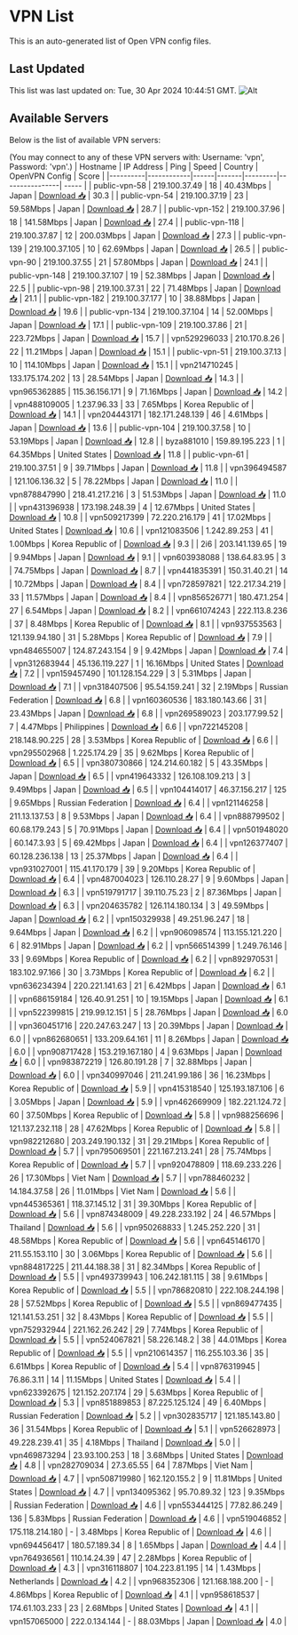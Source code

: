 # VPN List

This is an auto-generated list of Open VPN config files.

## Last Updated

This list was last updated on: Tue, 30 Apr 2024 10:44:51 GMT.
![Alt](https://repobeats.axiom.co/api/embed/186b98318ef1479477931607c1ad7d823f12451f.svg "Repobeats analytics image")

## Available Servers

Below is the list of available VPN servers:

(You may connect to any of these VPN servers with: Username: 'vpn', Password: 'vpn'.)
| Hostname | IP Address | Ping | Speed | Country | OpenVPN Config | Score |
|----------|------------|------|-------|---------|----------------| ----- |
| public-vpn-58 | 219.100.37.49 | 18 | 40.43Mbps | Japan | [Download 📥](./configs/server_0_JP.ovpn) | 30.3 |
| public-vpn-54 | 219.100.37.19 | 23 | 59.58Mbps | Japan | [Download 📥](./configs/server_1_JP.ovpn) | 28.7 |
| public-vpn-152 | 219.100.37.96 | 18 | 141.58Mbps | Japan | [Download 📥](./configs/server_2_JP.ovpn) | 27.4 |
| public-vpn-118 | 219.100.37.87 | 12 | 200.03Mbps | Japan | [Download 📥](./configs/server_3_JP.ovpn) | 27.3 |
| public-vpn-139 | 219.100.37.105 | 10 | 62.69Mbps | Japan | [Download 📥](./configs/server_4_JP.ovpn) | 26.5 |
| public-vpn-90 | 219.100.37.55 | 21 | 57.80Mbps | Japan | [Download 📥](./configs/server_5_JP.ovpn) | 24.1 |
| public-vpn-148 | 219.100.37.107 | 19 | 52.38Mbps | Japan | [Download 📥](./configs/server_6_JP.ovpn) | 22.5 |
| public-vpn-98 | 219.100.37.31 | 22 | 71.48Mbps | Japan | [Download 📥](./configs/server_7_JP.ovpn) | 21.1 |
| public-vpn-182 | 219.100.37.177 | 10 | 38.88Mbps | Japan | [Download 📥](./configs/server_8_JP.ovpn) | 19.6 |
| public-vpn-134 | 219.100.37.104 | 14 | 52.00Mbps | Japan | [Download 📥](./configs/server_9_JP.ovpn) | 17.1 |
| public-vpn-109 | 219.100.37.86 | 21 | 223.72Mbps | Japan | [Download 📥](./configs/server_10_JP.ovpn) | 15.7 |
| vpn529296033 | 210.170.8.26 | 22 | 11.21Mbps | Japan | [Download 📥](./configs/server_11_JP.ovpn) | 15.1 |
| public-vpn-51 | 219.100.37.13 | 10 | 114.10Mbps | Japan | [Download 📥](./configs/server_12_JP.ovpn) | 15.1 |
| vpn214710245 | 133.175.174.202 | 13 | 28.54Mbps | Japan | [Download 📥](./configs/server_13_JP.ovpn) | 14.3 |
| vpn965362885 | 115.36.156.171 | 9 | 71.16Mbps | Japan | [Download 📥](./configs/server_14_JP.ovpn) | 14.2 |
| vpn488109005 | 1.237.96.33 | 33 | 7.65Mbps | Korea Republic of | [Download 📥](./configs/server_15_KR.ovpn) | 14.1 |
| vpn204443171 | 182.171.248.139 | 46 | 4.61Mbps | Japan | [Download 📥](./configs/server_16_JP.ovpn) | 13.6 |
| public-vpn-104 | 219.100.37.58 | 10 | 53.19Mbps | Japan | [Download 📥](./configs/server_17_JP.ovpn) | 12.8 |
| byza881010 | 159.89.195.223 | 1 | 64.35Mbps | United States | [Download 📥](./configs/server_18_US.ovpn) | 11.8 |
| public-vpn-61 | 219.100.37.51 | 9 | 39.71Mbps | Japan | [Download 📥](./configs/server_19_JP.ovpn) | 11.8 |
| vpn396494587 | 121.106.136.32 | 5 | 78.22Mbps | Japan | [Download 📥](./configs/server_20_JP.ovpn) | 11.0 |
| vpn878847990 | 218.41.217.216 | 3 | 51.53Mbps | Japan | [Download 📥](./configs/server_21_JP.ovpn) | 11.0 |
| vpn431396938 | 173.198.248.39 | 4 | 12.67Mbps | United States | [Download 📥](./configs/server_22_US.ovpn) | 10.8 |
| vpn509217399 | 72.220.216.179 | 41 | 17.02Mbps | United States | [Download 📥](./configs/server_23_US.ovpn) | 10.6 |
| vpn121083506 | 1.242.89.253 | 41 | 1.00Mbps | Korea Republic of | [Download 📥](./configs/server_24_KR.ovpn) | 9.3 |
| 2i6 | 203.141.139.65 | 19 | 9.94Mbps | Japan | [Download 📥](./configs/server_25_JP.ovpn) | 9.1 |
| vpn603938088 | 138.64.83.95 | 3 | 74.75Mbps | Japan | [Download 📥](./configs/server_26_JP.ovpn) | 8.7 |
| vpn441835391 | 150.31.40.21 | 14 | 10.72Mbps | Japan | [Download 📥](./configs/server_27_JP.ovpn) | 8.4 |
| vpn728597821 | 122.217.34.219 | 33 | 11.57Mbps | Japan | [Download 📥](./configs/server_28_JP.ovpn) | 8.4 |
| vpn856526771 | 180.47.1.254 | 27 | 6.54Mbps | Japan | [Download 📥](./configs/server_29_JP.ovpn) | 8.2 |
| vpn661074243 | 222.113.8.236 | 37 | 8.48Mbps | Korea Republic of | [Download 📥](./configs/server_30_KR.ovpn) | 8.1 |
| vpn937553563 | 121.139.94.180 | 31 | 5.28Mbps | Korea Republic of | [Download 📥](./configs/server_31_KR.ovpn) | 7.9 |
| vpn484655007 | 124.87.243.154 | 9 | 9.42Mbps | Japan | [Download 📥](./configs/server_32_JP.ovpn) | 7.4 |
| vpn312683944 | 45.136.119.227 | 1 | 16.16Mbps | United States | [Download 📥](./configs/server_33_US.ovpn) | 7.2 |
| vpn159457490 | 101.128.154.229 | 3 | 5.31Mbps | Japan | [Download 📥](./configs/server_34_JP.ovpn) | 7.1 |
| vpn318407506 | 95.54.159.241 | 32 | 2.19Mbps | Russian Federation | [Download 📥](./configs/server_35_RU.ovpn) | 6.8 |
| vpn160360536 | 183.180.143.66 | 31 | 23.43Mbps | Japan | [Download 📥](./configs/server_36_JP.ovpn) | 6.8 |
| vpn269589023 | 203.177.99.52 | 7 | 4.47Mbps | Philippines | [Download 📥](./configs/server_37_PH.ovpn) | 6.6 |
| vpn722145208 | 218.148.90.225 | 28 | 3.53Mbps | Korea Republic of | [Download 📥](./configs/server_38_KR.ovpn) | 6.6 |
| vpn295502968 | 1.225.174.29 | 35 | 9.62Mbps | Korea Republic of | [Download 📥](./configs/server_39_KR.ovpn) | 6.5 |
| vpn380730866 | 124.214.60.182 | 5 | 43.35Mbps | Japan | [Download 📥](./configs/server_40_JP.ovpn) | 6.5 |
| vpn419643332 | 126.108.109.213 | 3 | 9.49Mbps | Japan | [Download 📥](./configs/server_41_JP.ovpn) | 6.5 |
| vpn104414017 | 46.37.156.217 | 125 | 9.65Mbps | Russian Federation | [Download 📥](./configs/server_42_RU.ovpn) | 6.4 |
| vpn121146258 | 211.13.137.53 | 8 | 9.53Mbps | Japan | [Download 📥](./configs/server_43_JP.ovpn) | 6.4 |
| vpn888799502 | 60.68.179.243 | 5 | 70.91Mbps | Japan | [Download 📥](./configs/server_44_JP.ovpn) | 6.4 |
| vpn501948020 | 60.147.3.93 | 5 | 69.42Mbps | Japan | [Download 📥](./configs/server_45_JP.ovpn) | 6.4 |
| vpn126377407 | 60.128.236.138 | 13 | 25.37Mbps | Japan | [Download 📥](./configs/server_46_JP.ovpn) | 6.4 |
| vpn931027001 | 115.41.170.179 | 39 | 9.20Mbps | Korea Republic of | [Download 📥](./configs/server_47_KR.ovpn) | 6.4 |
| vpn487004023 | 126.110.28.27 | 9 | 9.60Mbps | Japan | [Download 📥](./configs/server_48_JP.ovpn) | 6.3 |
| vpn519791717 | 39.110.75.23 | 2 | 87.36Mbps | Japan | [Download 📥](./configs/server_49_JP.ovpn) | 6.3 |
| vpn204635782 | 126.114.180.134 | 3 | 49.59Mbps | Japan | [Download 📥](./configs/server_50_JP.ovpn) | 6.2 |
| vpn150329938 | 49.251.96.247 | 18 | 9.64Mbps | Japan | [Download 📥](./configs/server_51_JP.ovpn) | 6.2 |
| vpn906098574 | 113.155.121.220 | 6 | 82.91Mbps | Japan | [Download 📥](./configs/server_52_JP.ovpn) | 6.2 |
| vpn566514399 | 1.249.76.146 | 33 | 9.69Mbps | Korea Republic of | [Download 📥](./configs/server_53_KR.ovpn) | 6.2 |
| vpn892970531 | 183.102.97.166 | 30 | 3.73Mbps | Korea Republic of | [Download 📥](./configs/server_54_KR.ovpn) | 6.2 |
| vpn636234394 | 220.221.141.63 | 21 | 6.42Mbps | Japan | [Download 📥](./configs/server_55_JP.ovpn) | 6.1 |
| vpn686159184 | 126.40.91.251 | 10 | 19.15Mbps | Japan | [Download 📥](./configs/server_56_JP.ovpn) | 6.1 |
| vpn522399815 | 219.99.12.151 | 5 | 28.76Mbps | Japan | [Download 📥](./configs/server_57_JP.ovpn) | 6.0 |
| vpn360451716 | 220.247.63.247 | 13 | 20.39Mbps | Japan | [Download 📥](./configs/server_58_JP.ovpn) | 6.0 |
| vpn862680651 | 133.209.64.161 | 11 | 8.26Mbps | Japan | [Download 📥](./configs/server_59_JP.ovpn) | 6.0 |
| vpn908717428 | 153.219.167.180 | 4 | 9.63Mbps | Japan | [Download 📥](./configs/server_60_JP.ovpn) | 6.0 |
| vpn983872219 | 126.80.191.28 | 7 | 32.88Mbps | Japan | [Download 📥](./configs/server_61_JP.ovpn) | 6.0 |
| vpn340997046 | 211.241.99.186 | 36 | 16.23Mbps | Korea Republic of | [Download 📥](./configs/server_62_KR.ovpn) | 5.9 |
| vpn415318540 | 125.193.187.106 | 6 | 3.05Mbps | Japan | [Download 📥](./configs/server_63_JP.ovpn) | 5.9 |
| vpn462669909 | 182.221.124.72 | 60 | 37.50Mbps | Korea Republic of | [Download 📥](./configs/server_64_KR.ovpn) | 5.8 |
| vpn988256696 | 121.137.232.118 | 28 | 47.62Mbps | Korea Republic of | [Download 📥](./configs/server_65_KR.ovpn) | 5.8 |
| vpn982212680 | 203.249.190.132 | 31 | 29.21Mbps | Korea Republic of | [Download 📥](./configs/server_66_KR.ovpn) | 5.7 |
| vpn795069501 | 221.167.213.241 | 28 | 75.74Mbps | Korea Republic of | [Download 📥](./configs/server_67_KR.ovpn) | 5.7 |
| vpn920478809 | 118.69.233.226 | 26 | 17.30Mbps | Viet Nam | [Download 📥](./configs/server_68_VN.ovpn) | 5.7 |
| vpn788460232 | 14.184.37.58 | 26 | 11.01Mbps | Viet Nam | [Download 📥](./configs/server_69_VN.ovpn) | 5.6 |
| vpn445365361 | 118.37.145.12 | 31 | 39.30Mbps | Korea Republic of | [Download 📥](./configs/server_70_KR.ovpn) | 5.6 |
| vpn874348009 | 49.228.233.192 | 24 | 46.57Mbps | Thailand | [Download 📥](./configs/server_71_TH.ovpn) | 5.6 |
| vpn950268833 | 1.245.252.220 | 31 | 48.58Mbps | Korea Republic of | [Download 📥](./configs/server_72_KR.ovpn) | 5.6 |
| vpn645146170 | 211.55.153.110 | 30 | 3.06Mbps | Korea Republic of | [Download 📥](./configs/server_73_KR.ovpn) | 5.6 |
| vpn884817225 | 211.44.188.38 | 31 | 82.34Mbps | Korea Republic of | [Download 📥](./configs/server_74_KR.ovpn) | 5.5 |
| vpn493739943 | 106.242.181.115 | 38 | 9.61Mbps | Korea Republic of | [Download 📥](./configs/server_75_KR.ovpn) | 5.5 |
| vpn786820810 | 222.108.244.198 | 28 | 57.52Mbps | Korea Republic of | [Download 📥](./configs/server_76_KR.ovpn) | 5.5 |
| vpn869477435 | 121.141.53.251 | 32 | 8.43Mbps | Korea Republic of | [Download 📥](./configs/server_77_KR.ovpn) | 5.5 |
| vpn752932944 | 221.162.26.242 | 29 | 7.74Mbps | Korea Republic of | [Download 📥](./configs/server_78_KR.ovpn) | 5.5 |
| vpn524067821 | 58.226.148.2 | 38 | 44.01Mbps | Korea Republic of | [Download 📥](./configs/server_79_KR.ovpn) | 5.5 |
| vpn210614357 | 116.255.103.36 | 35 | 6.61Mbps | Korea Republic of | [Download 📥](./configs/server_80_KR.ovpn) | 5.4 |
| vpn876319945 | 76.86.3.11 | 14 | 11.15Mbps | United States | [Download 📥](./configs/server_81_US.ovpn) | 5.4 |
| vpn623392675 | 121.152.207.174 | 29 | 5.63Mbps | Korea Republic of | [Download 📥](./configs/server_82_KR.ovpn) | 5.3 |
| vpn851889853 | 87.225.125.124 | 49 | 6.40Mbps | Russian Federation | [Download 📥](./configs/server_83_RU.ovpn) | 5.2 |
| vpn302835717 | 121.185.143.80 | 36 | 31.54Mbps | Korea Republic of | [Download 📥](./configs/server_84_KR.ovpn) | 5.1 |
| vpn526628973 | 49.228.239.41 | 35 | 4.18Mbps | Thailand | [Download 📥](./configs/server_85_TH.ovpn) | 5.0 |
| vpn469873294 | 23.93.100.253 | 18 | 3.68Mbps | United States | [Download 📥](./configs/server_86_US.ovpn) | 4.8 |
| vpn282709034 | 27.3.65.55 | 64 | 7.87Mbps | Viet Nam | [Download 📥](./configs/server_87_VN.ovpn) | 4.7 |
| vpn508719980 | 162.120.155.2 | 9 | 11.81Mbps | United States | [Download 📥](./configs/server_88_US.ovpn) | 4.7 |
| vpn134095362 | 95.70.89.32 | 123 | 9.35Mbps | Russian Federation | [Download 📥](./configs/server_89_RU.ovpn) | 4.6 |
| vpn553444125 | 77.82.86.249 | 136 | 5.83Mbps | Russian Federation | [Download 📥](./configs/server_90_RU.ovpn) | 4.6 |
| vpn519046852 | 175.118.214.180 | - | 3.48Mbps | Korea Republic of | [Download 📥](./configs/server_91_KR.ovpn) | 4.6 |
| vpn694456417 | 180.57.189.34 | 8 | 1.65Mbps | Japan | [Download 📥](./configs/server_92_JP.ovpn) | 4.4 |
| vpn764936561 | 110.14.24.39 | 47 | 2.28Mbps | Korea Republic of | [Download 📥](./configs/server_93_KR.ovpn) | 4.3 |
| vpn316118807 | 104.223.81.195 | 14 | 1.43Mbps | Netherlands | [Download 📥](./configs/server_94_NL.ovpn) | 4.2 |
| vpn968352306 | 121.168.188.200 | - | 4.86Mbps | Korea Republic of | [Download 📥](./configs/server_95_KR.ovpn) | 4.1 |
| vpn958618537 | 174.61.103.233 | 23 | 2.68Mbps | United States | [Download 📥](./configs/server_96_US.ovpn) | 4.1 |
| vpn157065000 | 222.0.134.144 | - | 88.03Mbps | Japan | [Download 📥](./configs/server_97_JP.ovpn) | 4.0 |
